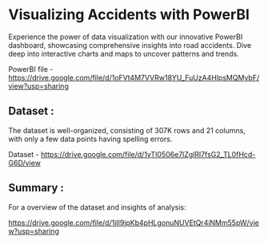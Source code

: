 
# Visualizing Accidents with PowerBI

Experience the power of data visualization with our innovative PowerBI dashboard, showcasing comprehensive insights into road accidents. Dive deep into interactive charts and maps to uncover patterns and trends.

PowerBI file - https://drive.google.com/file/d/1oFVt4M7VVRw18YU_FuUzA4HlpsMQMybF/view?usp=sharing

## Dataset :

The dataset is well-organized, consisting of 307K rows and 21 columns, with only a few data points having spelling errors.

Dataset - https://drive.google.com/file/d/1yTI0506e7lZglRl7fsG2_TL0fHcd-G6D/view
## Summary :

For a overview of the dataset and insights of analysis:

https://drive.google.com/file/d/1jlI9jpKb4pHLgonuNUVEtQr4iNMm55pW/view?usp=sharing

